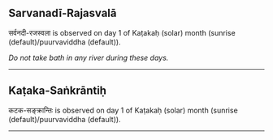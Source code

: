 ## Sarvanadī-Rajasvalā
सर्वनदी-रजस्वला is observed on day 1 of Kaṭakaḥ (solar) month (sunrise (default)/puurvaviddha (default)).

_Do not take bath in any river during these days._

---
## Kaṭaka-Saṅkrāntiḥ
कटक-सङ्क्रान्तिः is observed on day 1 of Kaṭakaḥ (solar) month (sunrise (default)/puurvaviddha (default)).



---
